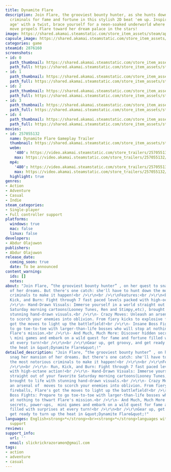 ```yaml
---
title: Dynamite Flare
description: Join Flare, the grooviest bounty hunter, as she hunts down dangerous
  criminals for fame and fortune in this stylish 2D beat 'em up. Inspired by the 'golden
  age' with a twist, brace yourself for a neon-soaked underworld where every fiery
  move propels Flare toward her dream palace in the stars!
image: https://shared.akamai.steamstatic.com/store_item_assets/steam/apps/2876160/header.jpg?t=1726353289
capsule_image: https://shared.akamai.steamstatic.com/store_item_assets/steam/apps/2876160/capsule_231x87.jpg?t=1726353289
categories: game
steamid: 2876160
screenshots:
- id: 0
  path_thumbnail: https://shared.akamai.steamstatic.com/store_item_assets/steam/apps/2876160/ss_8bb962cd2edd69cb1d2bef2aedc19de55f06920f.600x338.jpg?t=1726353289
  path_full: https://shared.akamai.steamstatic.com/store_item_assets/steam/apps/2876160/ss_8bb962cd2edd69cb1d2bef2aedc19de55f06920f.1920x1080.jpg?t=1726353289
- id: 1
  path_thumbnail: https://shared.akamai.steamstatic.com/store_item_assets/steam/apps/2876160/ss_da52ddd9ff03b24344cd39b739dd7b3ac2513f91.600x338.jpg?t=1726353289
  path_full: https://shared.akamai.steamstatic.com/store_item_assets/steam/apps/2876160/ss_da52ddd9ff03b24344cd39b739dd7b3ac2513f91.1920x1080.jpg?t=1726353289
- id: 2
  path_thumbnail: https://shared.akamai.steamstatic.com/store_item_assets/steam/apps/2876160/ss_9790fba865f30c844bfbab25e3e1ef6ef8bd01a2.600x338.jpg?t=1726353289
  path_full: https://shared.akamai.steamstatic.com/store_item_assets/steam/apps/2876160/ss_9790fba865f30c844bfbab25e3e1ef6ef8bd01a2.1920x1080.jpg?t=1726353289
- id: 3
  path_thumbnail: https://shared.akamai.steamstatic.com/store_item_assets/steam/apps/2876160/ss_b7eae8da17de9e3782a712c5c1cea5572c6c72ae.600x338.jpg?t=1726353289
  path_full: https://shared.akamai.steamstatic.com/store_item_assets/steam/apps/2876160/ss_b7eae8da17de9e3782a712c5c1cea5572c6c72ae.1920x1080.jpg?t=1726353289
- id: 4
  path_thumbnail: https://shared.akamai.steamstatic.com/store_item_assets/steam/apps/2876160/ss_41f2739f668ad863d0c53f267604c5478514af0b.600x338.jpg?t=1726353289
  path_full: https://shared.akamai.steamstatic.com/store_item_assets/steam/apps/2876160/ss_41f2739f668ad863d0c53f267604c5478514af0b.1920x1080.jpg?t=1726353289
movies:
- id: 257055132
  name: Dynamite Flare Gameplay Trailer
  thumbnail: https://shared.akamai.steamstatic.com/store_item_assets/steam/apps/257055132/movie.293x165.jpg?t=1726353229
  webm:
    '480': https://video.akamai.steamstatic.com/store_trailers/257055132/movie480_vp9.webm?t=1726353229
    max: https://video.akamai.steamstatic.com/store_trailers/257055132/movie_max_vp9.webm?t=1726353229
  mp4:
    '480': https://video.akamai.steamstatic.com/store_trailers/257055132/movie480.mp4?t=1726353229
    max: https://video.akamai.steamstatic.com/store_trailers/257055132/movie_max.mp4?t=1726353229
  highlight: true
genres:
- Action
- Adventure
- Casual
- Indie
steam_categories:
- Single-player
- Full controller support
platforms:
  windows: true
  mac: false
  linux: false
developers:
- Abdur Olajuwon
publishers:
- Abdur Olajuwon
release_date:
  coming_soon: true
  date: To be announced
content_warning:
  ids: []
  notes:
about: "Join Flare, “the grooviest bounty hunter” , on her quest to snag her mansion
  of her dreams. But there's one catch: she'll have to hunt down the most notorious
  criminals to make it happen!<br />\r\n<br />\r\nFeatures:<br />\r\n<br />\r\n- Run,
  Kick, and Burn: Fight through 7 fast paced levels packed with high-octane action!<br
  />\r\n- Hand-Drawn Visuals: Immerse yourself in a world straight out of your favorite
  Saturday morning cartoons(Looney Tunes, Ren and Stimpy,etc), brought to life with
  stunning hand-drawn visuals.<br />\r\n- Crazy Moves: Unleash an arsenal of  moves
  to scorch your enemies into oblivion. From fiery kicks to explosive fireballs, Flare's
  got the moves to light up the battlefield!<br />\r\n- Insane Boss Fights: Prepare
  to go toe-to-toe with larger-than-life bosses who will stop at nothing to thwart
  Flare's mission.<br />\r\n- And Much, Much More: Discover hidden secrets, power-ups,
  \ mini games and embark on a wild quest for fame and fortune filled with surprises
  at every turn!<br />\r\n<br />\r\nGear up, get groovy, and get ready to turn up
  the heat in &quot;Dynamite Flare&quot;!"
detailed_description: "Join Flare, “the grooviest bounty hunter” , on her quest to
  snag her mansion of her dreams. But there's one catch: she'll have to hunt down
  the most notorious criminals to make it happen!<br />\r\n<br />\r\nFeatures:<br
  />\r\n<br />\r\n- Run, Kick, and Burn: Fight through 7 fast paced levels packed
  with high-octane action!<br />\r\n- Hand-Drawn Visuals: Immerse yourself in a world
  straight out of your favorite Saturday morning cartoons(Looney Tunes, Ren and Stimpy,etc),
  brought to life with stunning hand-drawn visuals.<br />\r\n- Crazy Moves: Unleash
  an arsenal of  moves to scorch your enemies into oblivion. From fiery kicks to explosive
  fireballs, Flare's got the moves to light up the battlefield!<br />\r\n- Insane
  Boss Fights: Prepare to go toe-to-toe with larger-than-life bosses who will stop
  at nothing to thwart Flare's mission.<br />\r\n- And Much, Much More: Discover hidden
  secrets, power-ups,  mini games and embark on a wild quest for fame and fortune
  filled with surprises at every turn!<br />\r\n<br />\r\nGear up, get groovy, and
  get ready to turn up the heat in &quot;Dynamite Flare&quot;!"
languages: English<strong>*</strong><br><strong>*</strong>languages with full audio
  support
reviews:
support_info:
  url: ''
  email: slickrickrazoramon@gmail.com
tags:
- action
- adventure
- casual
---
```

